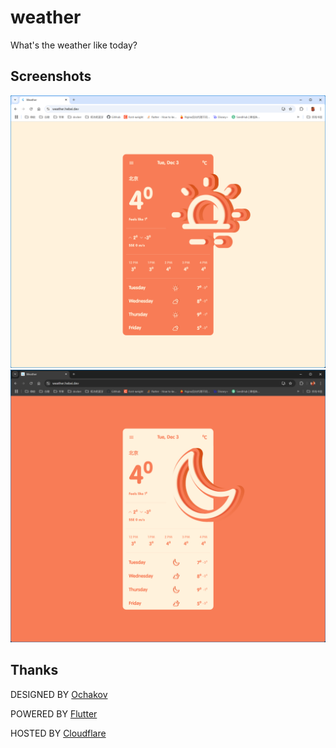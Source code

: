 # weather

What's the weather like today?

## Screenshots

![light][1]
![dark][2]

## Thanks

DESIGNED BY [Ochakov][3]

POWERED BY [Flutter][4]

HOSTED BY [Cloudflare][5]

[1]: screenshots/light.png
[2]: screenshots/dark.png
[3]: https://figma.com/@ochakov
[4]: https://flutter.dev
[5]: https://cloudflare.com